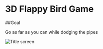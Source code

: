 # 3D Flappy Bird Game

##Goal

Go as far as you can while dodging the pipes

![Title screen](file:///Users/joellum/Racing/flapp/flappybird3d/start_screen1.png)
